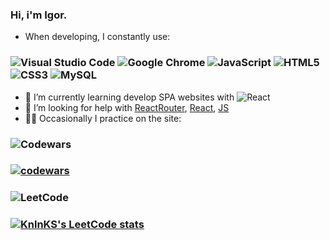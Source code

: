 ### Hi, i'm Igor.

- When developing, I constantly use:
### ![Visual Studio Code](https://img.shields.io/badge/Visual%20Studio%20Code-0078d7.svg?style=for-the-badge&logo=visual-studio-code&logoColor=white) ![Google Chrome](https://img.shields.io/badge/Google%20Chrome-4285F4?style=for-the-badge&logo=GoogleChrome&logoColor=white) ![JavaScript](https://img.shields.io/badge/javascript-%23323330.svg?style=for-the-badge&logo=javascript&logoColor=%23F7DF1E) ![HTML5](https://img.shields.io/badge/html5-%23E34F26.svg?style=for-the-badge&logo=html5&logoColor=white) ![CSS3](https://img.shields.io/badge/css3-%231572B6.svg?style=for-the-badge&logo=css3&logoColor=white) ![MySQL](https://img.shields.io/badge/mysql-%2300f.svg?style=for-the-badge&logo=mysql&logoColor=white) 

- 🌱 I’m currently learning develop SPA websites with ![React](https://img.shields.io/badge/react-%2320232a.svg?style=for-the-badge&logo=react&logoColor=%2361DAFB)
- 🤔 I’m looking for help with [ReactRouter](https://reactrouter.com/en/main), [React](https://reactjs.org/docs/getting-started.html), [JS](https://developer.mozilla.org/en-US/docs/Web/JavaScript)
- 👷‍♂️ Occasionally I practice on the site:
### ![Codewars](https://img.shields.io/badge/Codewars-B1361E?style=for-the-badge&logo=codewars&logoColor=grey)
### [![codewars](https://www.codewars.com/users/Groomzy/badges/large)](https://www.codewars.com/users/Groomzy/badges/large)
### ![LeetCode](https://img.shields.io/badge/LeetCode-000000?style=for-the-badge&logo=LeetCode&logoColor=#d16c06)

### [![KnlnKS's LeetCode stats](https://leetcode-stats-six.vercel.app/api?username=Groomzy&theme=dark)](https://github.com/Groomzy/leetcode-stats)
